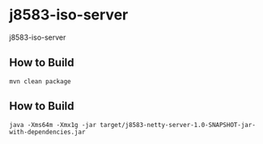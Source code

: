 # j8583-iso-server
j8583-iso-server

## How to Build

```
mvn clean package
```

## How to Build

```
java -Xms64m -Xmx1g -jar target/j8583-netty-server-1.0-SNAPSHOT-jar-with-dependencies.jar
```
